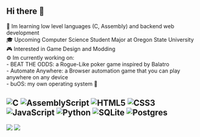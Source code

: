 ## Hi there 👋
📖 Im learning low level languages (C, Assembly) and backend web development<br>🎓 Upcoming Computer Science Student Major at Oregon State University<br>🎮 Interested in Game Design and Modding<br>
⚙️ Im currently working on: <br>
     - BEAT THE ODDS: a Rogue-Like poker game inspired by Balatro <br>
     - Automate Anywhere: a Browser automation game that you can play anywhere on any device <br>
     - buOS: my own operating system 👀 <br>

![C](https://img.shields.io/badge/c-%2300599C.svg?style=for-the-badge&logo=c&logoColor=white) ![AssemblyScript](https://img.shields.io/badge/assembly%20script-%23000000.svg?style=for-the-badge&logo=assemblyscript&logoColor=white) ![HTML5](https://img.shields.io/badge/html5-%23E34F26.svg?style=for-the-badge&logo=html5&logoColor=white) ![CSS3](https://img.shields.io/badge/css3-%231572B6.svg?style=for-the-badge&logo=css3&logoColor=white) ![JavaScript](https://img.shields.io/badge/javascript-%23323330.svg?style=for-the-badge&logo=javascript&logoColor=%23F7DF1E) ![Python](https://img.shields.io/badge/python-3670A0?style=for-the-badge&logo=python&logoColor=ffdd54)  ![SQLite](https://img.shields.io/badge/sqlite-%2307405e.svg?style=for-the-badge&logo=sqlite&logoColor=white) ![Postgres](https://img.shields.io/badge/postgres-%23316192.svg?style=for-the-badge&logo=postgresql&logoColor=white) 
---
![](https://nirzak-streak-stats.vercel.app/?user=caydenbu&theme=dark&hide_border=false)
![](https://github-readme-stats.vercel.app/api/top-langs/?username=caydenbu&theme=dark&hide_border=false&include_all_commits=true&count_private=true&layout=compact)
<!-- Proudly created with GPRM ( https://gprm.itsvg.in ) -->
